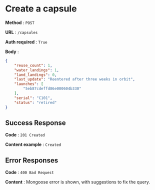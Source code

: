 # Create a capsule

**Method** : `POST`

**URL** : `/capsules`

**Auth required** : `True`

**Body** :

```json
{
    "reuse_count": 1,
    "water_landings": 1,
    "land_landings": 0,
    "last_update": "Reentered after three weeks in orbit",
    "launches": [
        "5eb87cdeffd86e000604b330"
    ],
    "serial": "C101",
    "status": "retired"
}
```

## Success Response

**Code** : `201 Created`

**Content example** : `Created`

## Error Responses

**Code** : `400 Bad Request`

**Content** : Mongoose error is shown, with suggestions to fix the query.
